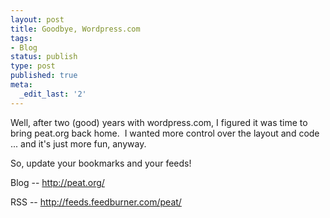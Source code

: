 ```yaml
---
layout: post
title: Goodbye, Wordpress.com
tags:
- Blog
status: publish
type: post
published: true
meta:
  _edit_last: '2'
---
```

Well, after two (good) years with wordpress.com, I figured it was time to bring peat.org back home.  I wanted more control over the layout and code ... and it's just more fun, anyway.

So, update your bookmarks and your feeds!

Blog -- http://peat.org/

RSS -- http://feeds.feedburner.com/peat/
